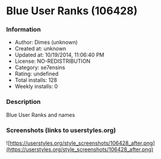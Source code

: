 # Blue User Ranks (106428)

### Information
- Author: Dimes (unknown)
- Created at: unknown
- Updated at: 10/19/2014, 11:06:40 PM
- License: NO-REDISTRIBUTION
- Category: se7ensins
- Rating: undefined
- Total installs: 128
- Weekly installs: 0


### Description
Blue User Ranks and names


### Screenshots (links to userstyles.org)
![https://userstyles.org/style_screenshots/106428_after.png](https://userstyles.org/style_screenshots/106428_after.png)


